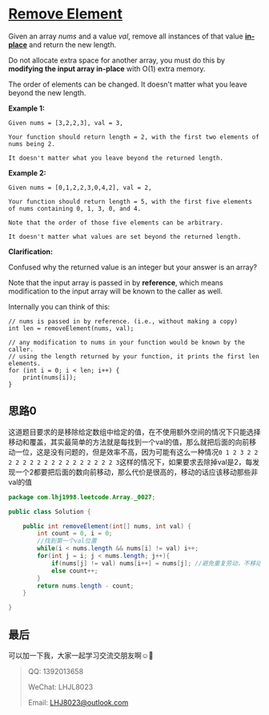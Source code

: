 # [Remove Element](https://leetcode.com/problems/remove-element/)

Given an array *nums* and a value *val*, remove all instances of that value [**in-place**](https://en.wikipedia.org/wiki/In-place_algorithm) and return the new length.

Do not allocate extra space for another array, you must do this by **modifying the input array in-place** with O(1) extra memory.

The order of elements can be changed. It doesn't matter what you leave beyond the new length.

**Example 1:**

```
Given nums = [3,2,2,3], val = 3,

Your function should return length = 2, with the first two elements of nums being 2.

It doesn't matter what you leave beyond the returned length.
```

**Example 2:**

```
Given nums = [0,1,2,2,3,0,4,2], val = 2,

Your function should return length = 5, with the first five elements of nums containing 0, 1, 3, 0, and 4.

Note that the order of those five elements can be arbitrary.

It doesn't matter what values are set beyond the returned length.
```

**Clarification:**

Confused why the returned value is an integer but your answer is an array?

Note that the input array is passed in by **reference**, which means modification to the input array will be known to the caller as well.

Internally you can think of this:

```
// nums is passed in by reference. (i.e., without making a copy)
int len = removeElement(nums, val);

// any modification to nums in your function would be known by the caller.
// using the length returned by your function, it prints the first len elements.
for (int i = 0; i < len; i++) {
    print(nums[i]);
}
```

## 思路0

这道题目要求的是移除给定数组中给定的值，在不使用额外空间的情况下只能选择移动和覆盖，其实最简单的方法就是每找到一个val的值，那么就把后面的向前移动一位，这是没有问题的，但是效率不高，因为可能有这么一种情况`0 1 2 3 2 2 2 2 2 2 2 2 2 2 2 2 2 2 2 2 2 3`这样的情况下，如果要求去除掉val是2，每发现一个2都要把后面的数向前移动，那么代价是很高的，移动的话应该移动那些非val的值

```java
package com.lhj1998.leetcode.Array._0027;

public class Solution {

    public int removeElement(int[] nums, int val) {
        int count = 0, i = 0;
        //找到第一个val位置
        while(i < nums.length && nums[i] != val) i++;
        for(int j = i; j < nums.length; j++){
            if(nums[j] != val) nums[i++] = nums[j]; //避免重复劳动，不移动val的值
            else count++;
        }
        return nums.length - count;
    }

}

```

## 最后

可以加一下我，大家一起学习交流交朋友啊:relaxed::see_no_evil:

> QQ: 1392013658
>
> WeChat: LHJL8023
>
> Email: LHJ8023@outlook.com